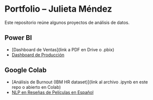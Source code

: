 # Portfolio – Julieta Méndez

Este repositorio reúne algunos proyectos de análisis de datos.

## Power BI
- [Dashboard de Ventas](link a PDF en Drive o .pbix)
- [Dashboard de Producción](...)

## Google Colab
- [Análisis de Burnout (IBM HR dataset)](link al archivo .ipynb en este repo o abierto en Colab)
- [NLP en Reseñas de Películas en Español](...)
